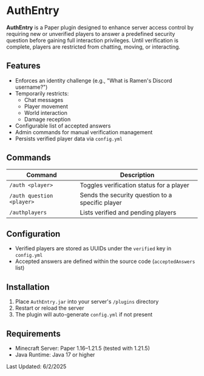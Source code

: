# AuthEntry

**AuthEntry** is a Paper plugin designed to enhance server access control by requiring new or unverified players to answer a predefined security question before gaining full interaction privileges. Until verification is complete, players are restricted from chatting, moving, or interacting.

## Features

- Enforces an identity challenge (e.g., "What is Ramen's Discord username?")
- Temporarily restricts:
  - Chat messages
  - Player movement
  - World interaction
  - Damage reception
- Configurable list of accepted answers
- Admin commands for manual verification management
- Persists verified player data via `config.yml`

## Commands

| Command                      | Description                                       |
|-----------------------------|---------------------------------------------------|
| `/auth <player>`            | Toggles verification status for a player         |
| `/auth question <player>`   | Sends the security question to a specific player |
| `/authplayers`              | Lists verified and pending players               |

## Configuration

- Verified players are stored as UUIDs under the `verified` key in `config.yml`
- Accepted answers are defined within the source code (`acceptedAnswers` list)

## Installation

1. Place `AuthEntry.jar` into your server's `/plugins` directory
2. Restart or reload the server
3. The plugin will auto-generate `config.yml` if not present

## Requirements

- Minecraft Server: Paper 1.16–1.21.5 (tested with 1.21.5)
- Java Runtime: Java 17 or higher

Last Updated: 6/2/2025

